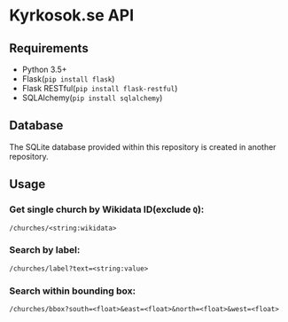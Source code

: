 # Kyrkosok.se API

## Requirements

 - Python 3.5+
 - Flask(`pip install flask`)
 - Flask RESTful(`pip install flask-restful`)
 - SQLAlchemy(`pip install sqlalchemy`)

## Database

The SQLite database provided within this repository is created in another repository.

## Usage

### Get single church by Wikidata ID(exclude `Q`):

```
/churches/<string:wikidata>
```

### Search by label:

```
/churches/label?text=<string:value>
```

### Search within bounding box:

```
/churches/bbox?south=<float>&east=<float>&north=<float>&west=<float>
```
